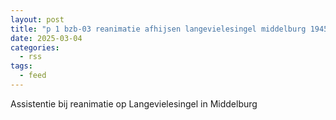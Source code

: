 ```yaml
---
layout: post
title: "p 1 bzb-03 reanimatie afhijsen langevielesingel middelburg 194550"
date: 2025-03-04
categories: 
  - rss
tags: 
  - feed
---
```


Assistentie bij reanimatie op Langevielesingel in Middelburg

